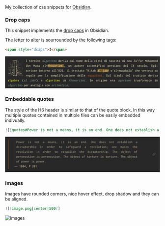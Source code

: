 My collection of css snippets for [Obsidian](https://obsidian.md).

### Drop caps


This snippet implements the [drop caps](https://en.wikipedia.org/wiki/Initial) in Obsidian.

The letter to alter is sourrounded by the following tags:

```html
<span style="dcaps">I</span>
```

![dropcaps](media/drop-caps.png)

### Embeddable quotes

The style of the H6 header is similar to that of the quote block. In this way multiple quotes contained in multiple files can be easily embedded indivually.

```markdown
![[quotes#Power is not a means, it is an end. One does not establish a dictatorship in order to safeguard a revolution; one makes the revolution in order to establish the dictatorship. The object of persecution is persecution. The object of torture is torture. The object of power is power.]]
```

![embeddable-quotes](media/embeddable-quotes.png)

### Images

Images have rounded corners, nice hover effect, drop shadow and they can be aligned.

```markdown
![[image.png|center|500]]
```

![images](media/images.gif)
